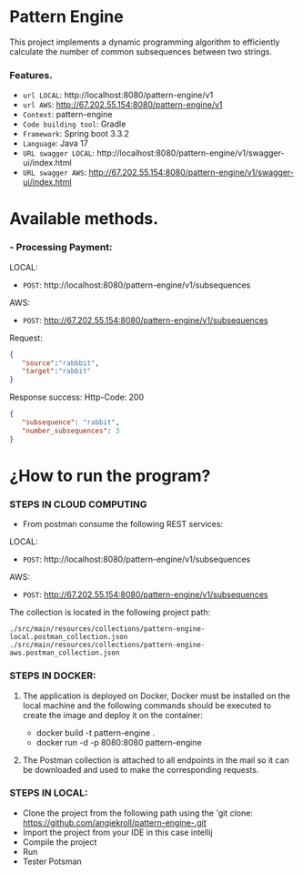 # Pattern Engine

This project implements a dynamic programming algorithm to efficiently calculate the number of common subsequences between two strings.
### Features.

- `url LOCAL`: http://localhost:8080/pattern-engine/v1
- `url AWS`: http://67.202.55.154:8080/pattern-engine/v1
- `Context`: pattern-engine
- `Code building tool`: Gradle
- `Framework`: Spring boot 3.3.2
- `Language`: Java 17
- `URL swagger LOCAL`: http://localhost:8080/pattern-engine/v1/swagger-ui/index.html
- `URL swagger AWS`: http://67.202.55.154:8080/pattern-engine/v1/swagger-ui/index.html
  

# Available methods.

### - Processing Payment:

LOCAL:
- `POST`: http://localhost:8080/pattern-engine/v1/subsequences

AWS:
- `POST`: http://67.202.55.154:8080/pattern-engine/v1/subsequences


Request:

```json
{
   "source":"rabbbit",
   "target":"rabbit"
}
```

Response success: Http-Code: 200

```json
{
   "subsequence": "rabbit",
   "number_subsequences": 3
}
```

# ¿How to run the program?

### STEPS IN CLOUD COMPUTING
- From postman consume the following REST services:

LOCAL:
- `POST`: http://localhost:8080/pattern-engine/v1/subsequences

AWS:
- `POST`: http://67.202.55.154:8080/pattern-engine/v1/subsequences

The collection is located in the following project path:

```
./src/main/resources/collections/pattern-engine-local.postman_collection.json
./src/main/resources/collections/pattern-engine-aws.postman_collection.json
```

### STEPS IN DOCKER:

1. The application is deployed on Docker, Docker must be installed on the local machine and the
   following commands should be executed to create the image and deploy it on the container:

    - docker build -t pattern-engine .
    - docker run -d -p 8080:8080 pattern-engine

2. The Postman collection is attached to all endpoints in the mail so it can be downloaded and used
   to make the corresponding requests.

### STEPS IN LOCAL:

- Clone the project from the following path using the 'git
  clone: https://github.com/angiekroll/pattern-engine-.git
- Import the project from your IDE in this case intellij
- Compile the project
- Run
- Tester Potsman


